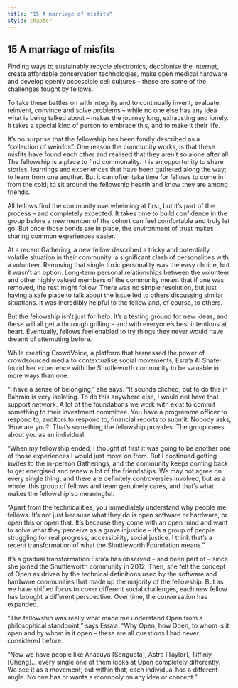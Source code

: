 ```yaml
---
title: "15 A marriage of misfits"
style: chapter
---
```


## **15** A marriage of misfits

Finding ways to sustainably recycle electronics, decolonise the Internet, create affordable conservation technologies, make open medical hardware and develop openly accessible cell cultures – these are some of the challenges fought by fellows.

To take these battles on with integrity and to continually invent, evaluate, reinvent, convince and solve problems – while no one else has any idea what is being talked about – makes the journey long, exhausting and lonely. It takes a special kind of person to embrace this, and to make it their life.

It’s no surprise that the fellowship has been fondly described as a “collection of weirdos”. One reason the community works, is that these misfits have found each other and realised that they aren’t so alone after all. The fellowship is a place to find commonality. It is an opportunity to share stories, learnings and experiences that have been gathered along the way; to learn from one another. But it can often take time for fellows to come in from the cold; to sit around the fellowship hearth and know they are among friends.

All fellows find the community overwhelming at first, but it’s part of the process – and completely expected. It takes time to build confidence in the group before a new member of the cohort can feel comfortable and truly let go. But once those bonds are in place, the environment of trust makes sharing common experiences easier.

At a recent Gathering, a new fellow described a tricky and potentially volatile situation in their community: a significant clash of personalities with a volunteer. Removing that single toxic personality was the easy choice, but it wasn’t an option. Long-term personal relationships between the volunteer and other highly valued members of the community meant that if one was removed, the rest might follow. There was no simple resolution, but just having a safe place to talk about the issue led to others discussing similar situations. It was incredibly helpful to the fellow and, of course, to others.

But the fellowship isn’t just for help. It’s a testing ground for new ideas, and these will all get a thorough grilling – and with everyone’s best intentions at heart. Eventually, fellows feel enabled to try things they never would have dreamt of attempting before.

While creating CrowdVoice, a platform that harnessed the power of crowdsourced media to contextualise social movements, Esra’a Al Shafei found her experience with the Shuttleworth community to be valuable in more ways than one.

“I have a sense of belonging,” she says. “It sounds clichéd, but to do this in Bahrain is very isolating. To do this anywhere else, I would not have that support network. A lot of the foundations we work with exist to commit something to their investment committee. You have a programme officer to respond to, auditors to respond to, financial reports to submit. Nobody asks, ‘How are you?’ That’s something the fellowship provides. The group cares about you as an individual.

“When my fellowship ended, I thought at first it was going to be another one of those experiences I would just move on from. But I continued getting invites to the in-person Gatherings, and the community keeps coming back to get energised and renew a lot of the friendships. We may not agree on every single thing, and there are definitely controversies involved, but as a whole, this group of fellows and team genuinely cares, and that’s what makes the fellowship so meaningful.

“Apart from the technicalities, you immediately understand why people are fellows. It’s not just because what they do is open software or hardware, or open this or open that. It’s because they come with an open mind and want to solve what they perceive as a grave injustice – it’s a group of people struggling for real progress, accessibility, social justice. I think that’s a recent transformation of what the Shuttleworth Foundation means.”

It’s a gradual transformation Esra’a has observed – and been part of – since she joined the Shuttleworth community in 2012. Then, she felt the concept of Open as driven by the technical definitions used by the software and hardware communities that made up the majority of the fellowship. But as we have shifted focus to cover different social challenges, each new fellow has brought a different perspective. Over time, the conversation has expanded.

“The fellowship was really what made me understand Open from a philosophical standpoint,” says Esra’a. “Why Open, how Open, to whom is it open and by whom is it open – these are all questions I had never considered before.

“Now we have people like Anasuya [Sengupta], Astra [Taylor], Tiffiniy [Cheng]… every single one of them looks at Open completely differently. We see it as a movement, but within that, each individual has a different angle. No one has or wants a monopoly on any idea or concept.”